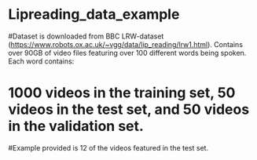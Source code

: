 # Lipreading_data_example
#Dataset is downloaded from BBC LRW-dataset (https://www.robots.ox.ac.uk/~vgg/data/lip_reading/lrw1.html). Contains over 90GB of video files featuring over 100 different words being spoken. Each word contains:
# 1000 videos in the training set, 50 videos in the test set, and 50 videos in the validation set.
#Example provided is 12 of the videos featured in the test set. 
